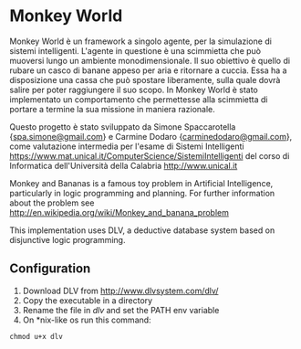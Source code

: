 # Monkey World

Monkey World è un framework a singolo agente, per la simulazione di sistemi intelligenti. L'agente in questione è una scimmietta che può muoversi lungo un ambiente monodimensionale. Il suo obiettivo è quello di rubare un casco di banane appeso per aria e ritornare a cuccia. Essa ha a disposizione una cassa che può spostare liberamente, sulla quale dovrà salire per poter raggiungere il suo scopo. In Monkey World è stato implementato un comportamento che permettesse alla scimmietta di portare a termine la sua missione in maniera razionale.

Questo progetto è stato sviluppato da Simone Spaccarotella {spa.simone@gmail.com} e Carmine Dodaro {carminedodaro@gmail.com}, come valutazione intermedia per l'esame di Sistemi Intelligenti https://www.mat.unical.it/ComputerScience/SistemiIntelligenti del corso di Informatica dell'Università della Calabria http://www.unical.it

Monkey and Bananas is a famous toy problem in Artificial Intelligence, particularly in logic programming and planning.
For further information about the problem see http://en.wikipedia.org/wiki/Monkey_and_banana_problem

This implementation uses DLV, a deductive database system based on disjunctive logic programming.

## Configuration
1. Download DLV from http://www.dlvsystem.com/dlv/
2. Copy the executable in a directory
3. Rename the file in *dlv* and set the PATH env variable
4. On *nix-like os run this command:
```
chmod u+x dlv
```
